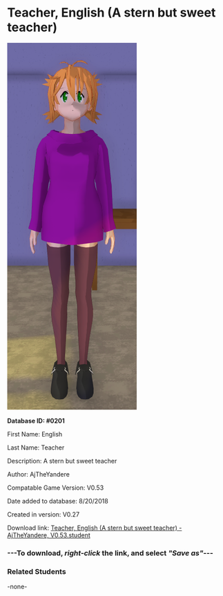 # Teacher, English (A stern but sweet teacher)

<img src="../../Files/Images/Teacher, English (A stern but sweet teacher).png" title="Teacher, English (A stern but sweet teacher) - AjTheYandere, V0.53">

**Database ID: #0201**

First Name: English

Last Name: Teacher

Description: A stern but sweet teacher

Author: AjTheYandere

Compatable Game Version: V0.53

Date added to database: 8/20/2018

Created in version: V0.27

Download link: <a href="https://raw.githubusercontent.com/Arbiter1223/Daigaku-Gurashi-Custom-Students/master/Files/Student%20Files/Teacher%2C%20English%20(A%20stern%20but%20sweet%20teacher)%20-%20AjTheYandere%2C%20V0.53.student">Teacher, English (A stern but sweet teacher) - AjTheYandere, V0.53.student</a>

### ---**To download, _right-click_ the link, and select _"Save as"_**---

### Related Students

-none-
